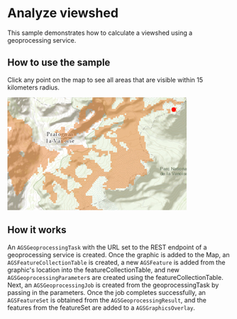 # Analyze viewshed

This sample demonstrates how to calculate a viewshed using a geoprocessing service.

## How to use the sample

Click any point on the map to see all areas that are visible within 15 kilometers radius.

![](image1.png)

## How it works

An `AGSGeoprocessingTask` with the URL set to the REST endpoint of a geoprocessing service is created. Once the graphic is added to the Map, an `AGSFeatureCollectionTable` is created, a new `AGSFeature` is added from the graphic's location into the featureCollectionTable, and new `AGSGeoprocessingParameter`s are created using the featureCollectionTable. Next, an `AGSGeoprocessingJob` is created from the geoprocessingTask by passing in the parameters. Once the job completes successfully, an `AGSFeatureSet` is obtained from the `AGSGeoprocessingResult`, and the features from the featureSet are added to a `AGSGraphicsOverlay`.




